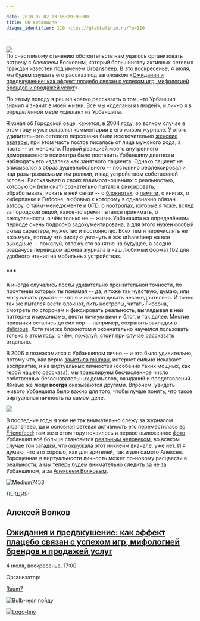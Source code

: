 ```yaml
---

date: 2010-07-02 13:55:19+00:00
title: Об Урбаншипе
disqus_identifier: 110 https://glebkalinin.ru/?p=110

---
```


![](https://glebkalinin.ru/featured/2010/07/ubs-150x150.jpg)  
По счастливому стечению обстоятельств нам удалось организовать встречу с Алексеем Волковым, который большинству активных сетевых граждан известен под именем [Urbansheep](http://urbansheep.ru/). В это воскресенье, 4 июля, мы будем слушать его рассказ под заголовком «[Ожидания и предвкушение: как эффект плацебо связан с успехом игр, мифологией брендов и продажей услуг](http://raum-7.com/events/placebo-expectations-and-anticipations/)».

По этому поводу я решил кратко рассказать о том, что Урбаншип значил и значит в моей жизни. Все мы «сделаны из людей», и лично я в определённой мере «сделан» из Урбаншипа. 

<!-- more -->

Я узнал об Городской овце, кажется, в 2004 году, во всяком случае в этом году я уже оставлял комментарии в его живом журнале. У этого удивительного сетевого персонажа были исключительно [женские аватары](http://www.livejournal.com/allpics.bml?user=urbansheep), при этом часть постов писалась от лица мужского рода, а часть -- от женского. Первой реакцией моего внутреннего доморощенного психиатра было поставить Урбаншипу диагноз и наблюдать его издалека как занятного пациента. Однако пациент не вписывался в образ душевнобольного -- постоянно рефлексировал и над разыгрываемыми им ролями, и над устройством собственной головы. Рассказывал о своих взаимоотношениях с реальностью, которую он (или она?) сознательно пытался фиксировать, обработывать, искать в ней связи -- о [блокнотах](http://urbansheep.livejournal.com/1432145.html), о [памяти](http://urbansheep.livejournal.com/925224.html), о книгах, о киберпанке и Гибсоне, любовью к которому я одназначно обязан автору, о тайм-менеджменте и [GTD](http://urbansheep.livejournal.com/1457704.html), о [ноотропах](http://urbansheep.livejournal.com/1459925.html), которые я тоже, вслед за Городской овцой, какое-то время пытался принимать, о сексуальности, о чём только не -- жизнь Урбаншипа на определённом периоде очень подробно задокументирована, а для этого нужен особый склад характера, мужество и постоянство. Всех тем я перечислять не возьмусь, потому что рискую увязнуть в жж urbansheep на все выходные -- пожалуй, отложу это занятие на будущее, а заодно озадачусь переводом архива журнала в наш любимый формат fb2 для удобного чтения на мобильных устройствах. 



### ***



А иногда случались посты удивительно пронзительной точности, по прочтении которых ты понимал -- да, я тоже так чувствую, думаю, или могу начать думать -- что я и начинал делать незамедлительно. И точно так же пытался вести блокнот, пить ноотропы, читать Гибсона, смотреть по сторонам и фиксировать реальность, выглядывая в ней паттерны и механизмы, вести личную вики и блог, и так далее. Многие привычки остались до сих пор -- например, сохранять закладки в [delicious](http://delicious.com/glebis). Хотя тем же блокнотом я окончательно научился пользовать только в этом году, о чём, пожалуй, стоит при случае рассказать отдельно.

В 2006 я познакомился с Урбаншипом лично -- и это было удивительно, потому что, как верно [заметила miumau](http://miumau.livejournal.com/537550.html#cutid1), интернет сильно искажает восприятие, и на виртуальных личностей (особенно таких мощных, как герой нашего рассказа), мы транслируем бесчисленное число собственных безосновательных домыслов, ожиданий и представлений. Живые же люди **всегда** оказываются другими. Впрочем, увидеть живого Урбаншипа было важно для того, чтобы лучше понять, что такое виртуальная личность на самом деле.

![](https://glebkalinin.ru/featured/2010/07/alexey-volkov.jpg)

В последние годы я уже не так внимательно слежу за журналом urbansheep, да и основная сетевая активность его переместилась [во Friendfeed](http://friendfeed.com/urbansheep); там же в этом году появилось и первое выложенное [фото](http://friendfeed.com/urbansheep/4f0fd452/_-does-it-again) -- Урбаншип всё больше становится [реальным человеком](http://wolverine.moikrug.ru/), во всяком случае той загадки, что окружала этот никнейм вначале, уже нет. И я думаю, что это хорошо, как для зрителей, так и для самого Алексея. Взрощенная в виртуальности личность может по-новому расцвести в реальности, а мы теперь будем внимательно следить за не за Урбаншипом, а за [Алексеем Волковым](http://theoryandpractice.ru/presenters/7545-aleksey-volkov).



[![Medium7453](http://theoryandpractice.ru/system/seminars/images/7453/medium7453.jpg?1277914347)](http://theoryandpractice.ru/seminars/7453-ozhidaniya-i-predvkushenie-kak-effekt-platsebo-svyazan-s-uspekhom-igr-mifologiey-brendov-i-prodazhey-uslug-4-7)

ЛЕКЦИЯ:

## Алексей Волков

## [Ожидания и предвкушение: как эффект плацебо связан с успехом игр, мифологией брендов и продажей услуг](http://theoryandpractice.ru/seminars/7453-ozhidaniya-i-predvkushenie-kak-effekt-platsebo-svyazan-s-uspekhom-igr-mifologiey-brendov-i-prodazhey-uslug-4-7)

4 июля, воскресенье, 17:00

Организатор:

[Raum7](http://theoryandpractice.ru/organizers/7453-ozhidaniya-i-predvkushenie-kak-effekt-platsebo-svyazan-s-uspekhom-igr-mifologiey-brendov-i-prodazhey-uslug-4-7)

[![Bulb-red](http://theoryandpractice.ru/images/button/bulb-red.png?1278075628)я пойду](http://theoryandpractice.ru/seminars/7453-ozhidaniya-i-predvkushenie-kak-effekt-platsebo-svyazan-s-uspekhom-igr-mifologiey-brendov-i-prodazhey-uslug-4-7)

[![Logo-tiny](http://theoryandpractice.ru/images/logo-tiny.gif?1278075628)](http://theoryandpractice.ru/)
